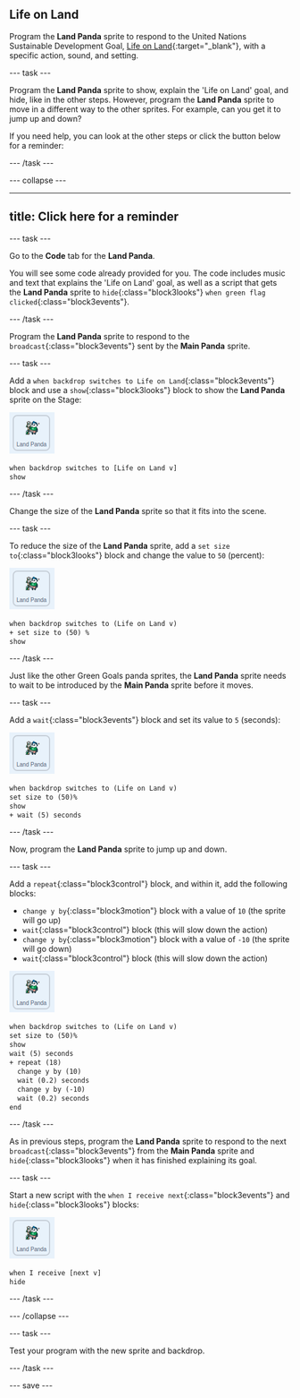 ## Life on Land

Program the **Land Panda** sprite to respond to the United Nations Sustainable Development Goal, [Life on Land](https://www.undp.org/content/undp/en/home/sustainable-development-goals/goal-15-life-on-land.html){:target="\_blank"}, with a specific action, sound, and setting.

--- task ---

Program the **Land Panda** sprite to show, explain the 'Life on Land' goal, and hide, like in the other steps. However, program the **Land Panda** sprite to move in a different way to the other sprites. For example, can you get it to jump up and down?

If you need help, you can look at the other steps or click the button below for a reminder:

--- /task ---

--- collapse ---

---
title: Click here for a reminder
---

--- task ---

Go to the **Code** tab for the **Land Panda**.

You will see some code already provided for you. The code includes music and text that explains the 'Life on Land' goal, as well as a script that gets the **Land Panda** sprite to `hide`{:class="block3looks"} `when green flag clicked`{:class="block3events"}.

--- /task ---

Program the **Land Panda** sprite to respond to the `broadcast`{:class="block3events"} sent by the **Main Panda** sprite.

--- task ---

Add a `when backdrop switches to Life on Land`{:class="block3events"} block and use a `show`{:class="block3looks"} block to show the **Land Panda** sprite on the Stage:

![image of the Land Panda sprite](images/landpanda-sprite.png)

```blocks3
when backdrop switches to [Life on Land v]
show
```
--- /task ---

Change the size of the **Land Panda** sprite so that it fits into the scene.

--- task ---

To reduce the size of the **Land Panda** sprite, add a `set size to`{:class="block3looks"} block and change the value to `50` (percent):

![image of the Land Panda sprite](images/landpanda-sprite.png)

```blocks3
when backdrop switches to (Life on Land v)
+ set size to (50) %
show
```
--- /task ---

Just like the other Green Goals panda sprites, the **Land Panda** sprite needs to wait to be introduced by the **Main Panda** sprite before it moves.

--- task ---

Add a `wait`{:class="block3events"} block and set its value to `5` (seconds):

![image of the Land Panda sprite](images/landpanda-sprite.png)

```blocks3
when backdrop switches to (Life on Land v)
set size to (50)%
show
+ wait (5) seconds
```

--- /task ---

Now, program the **Land Panda** sprite to jump up and down.

--- task ---

Add a `repeat`{:class="block3control"} block, and within it, add the following blocks:

+ `change y by`{:class="block3motion"} block with a value of `10` (the sprite will go up)
+ `wait`{:class="block3control"} block (this will slow down the action)
+ `change y by`{:class="block3motion"} block with a value of `-10` (the sprite will go down)
+ `wait`{:class="block3control"} block (this will slow down the action)


![image of the Land Panda sprite](images/landpanda-sprite.png)

```blocks3
when backdrop switches to (Life on Land v)
set size to (50)%
show
wait (5) seconds
+ repeat (18)
  change y by (10)
  wait (0.2) seconds
  change y by (-10)
  wait (0.2) seconds
end
```

--- /task ---

As in previous steps, program the **Land Panda** sprite to respond to the next `broadcast`{:class="block3events"} from the **Main Panda** sprite and `hide`{:class="block3looks"} when it has finished explaining its goal.

--- task ---

Start a new script with the `when I receive next`{:class="block3events"} and `hide`{:class="block3looks"} blocks:

![image of the Land Panda sprite](images/landpanda-sprite.png)

```blocks3
when I receive [next v]
hide
```

--- /task ---

--- /collapse ---

--- task ---

Test your program with the new sprite and backdrop.

--- /task ---

--- save ---
